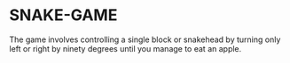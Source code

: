 # SNAKE-GAME
The game involves controlling a single block or snakehead by turning only left or right by ninety degrees until you manage to eat an apple.
